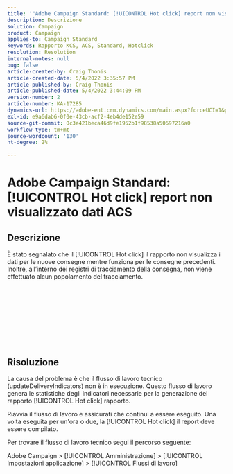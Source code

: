 ```yaml
---
title: '"Adobe Campaign Standard: [!UICONTROL Hot click] report non visualizzazione dati ACS'
description: Descrizione
solution: Campaign
product: Campaign
applies-to: Campaign Standard
keywords: Rapporto KCS, ACS, Standard, Hotclick
resolution: Resolution
internal-notes: null
bug: false
article-created-by: Craig Thonis
article-created-date: 5/4/2022 3:35:57 PM
article-published-by: Craig Thonis
article-published-date: 5/4/2022 3:44:09 PM
version-number: 2
article-number: KA-17285
dynamics-url: https://adobe-ent.crm.dynamics.com/main.aspx?forceUCI=1&pagetype=entityrecord&etn=knowledgearticle&id=263c22df-bfcb-ec11-a7b5-6045bd00dbbc
exl-id: e9a6dab6-0f0e-43cb-acf2-4eb4de152e59
source-git-commit: 0c3e421beca46d9fe1952b1f98538a50697216a0
workflow-type: tm+mt
source-wordcount: '130'
ht-degree: 2%

---
```


# Adobe Campaign Standard: [!UICONTROL Hot click] report non visualizzato dati ACS

## Descrizione

È stato segnalato che il [!UICONTROL Hot click] il rapporto non visualizza i dati per le nuove consegne mentre funziona per le consegne precedenti. Inoltre, all’interno dei registri di tracciamento della consegna, non viene effettuato alcun popolamento del tracciamento.<br><br> <br><br>

 <br>

<br><br> 

## Risoluzione


La causa del problema è che il flusso di lavoro tecnico (updateDeliveryIndicators) non è in esecuzione. Questo flusso di lavoro genera le statistiche degli indicatori necessarie per la generazione del rapporto [!UICONTROL Hot click] rapporto.

Riavvia il flusso di lavoro e assicurati che continui a essere eseguito. Una volta eseguita per un&#39;ora o due, la [!UICONTROL Hot click] il report deve essere compilato.



Per trovare il flusso di lavoro tecnico segui il percorso seguente:

Adobe Campaign > [!UICONTROL Amministrazione] > [!UICONTROL Impostazioni applicazione] > [!UICONTROL Flussi di lavoro]

